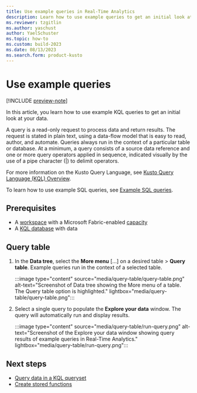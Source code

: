 ```yaml
---
title: Use example queries in Real-Time Analytics
description: Learn how to use example queries to get an initial look at your data in Real-Time Analytics.
ms.reviewer: tzgitlin
ms.author: yaschust
author: YaelSchuster
ms.topic: how-to
ms.custom: build-2023
ms.date: 08/13/2023
ms.search.form: product-kusto
---
```

# Use example queries

[!INCLUDE [preview-note](../includes/preview-note.md)]

In this article, you learn how to use example KQL queries to get an initial look at your data.

A query is a read-only request to process data and return results. The request is stated in plain text, using a data-flow model that is easy to read, author, and automate. Queries always run in the context of a particular table or database. At a minimum, a query consists of a source data reference and one or more query operators applied in sequence, indicated visually by the use of a pipe character (|) to delimit operators.

For more information on the Kusto Query Language, see [Kusto Query Language (KQL) Overview](/azure/data-explorer/kusto/query/index?context=/fabric/context/context).

To learn how to use example SQL queries, see [Example SQL queries](tutorial-4-explore.md#example-sql-queries).

## Prerequisites

* A [workspace](../get-started/create-workspaces.md) with a Microsoft Fabric-enabled [capacity](../enterprise/licenses.md#capacity)
* A [KQL database](create-database.md) with data

## Query table

1. In the **Data tree**, select the **More menu** [...] on a desired table > **Query table**. Example queries run in the context of a selected table.

    :::image type="content" source="media/query-table/query-table.png" alt-text="Screenshot of Data tree showing the More menu of a table. The Query table option is highlighted."  lightbox="media/query-table/query-table.png":::

1. Select a single query to populate the **Explore your data** window. The query will automatically run and display results.

    :::image type="content" source="media/query-table/run-query.png" alt-text="Screenshot of the Explore your data window showing query results of example queries in Real-Time Analytics."  lightbox="media/query-table/run-query.png":::

## Next steps

* [Query data in a KQL queryset](kusto-query-set.md)
* [Create stored functions](create-functions.md)
